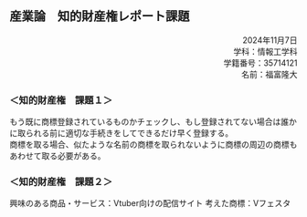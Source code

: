 ## 産業論　知的財産権レポート課題

<div style="text-align: right;">
2024年11月7日  <br>
学科：情報工学科 <br>
学籍番号：35714121  <br>
名前：福富隆大  <br>
</div> 

### ＜知的財産権　課題１＞

もう既に商標登録されているものかチェックし、もし登録されてない場合は誰かに取られる前に適切な手続きをしてできるだけ早く登録する。  
商標を取る場合、似たような名前の商標を取られないように商標の周辺の商標もあわせて取る必要がある。  

### ＜知的財産権　課題２＞

興味のある商品・サービス：Vtuber向けの配信サイト
考えた商標：Vフェスタ
